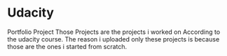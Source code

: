 # Udacity
Portfolio Project
Those Projects are the projects i worked on According to the udacity course.
The reason i uploaded only these projects is because those are the ones i started from scratch.
